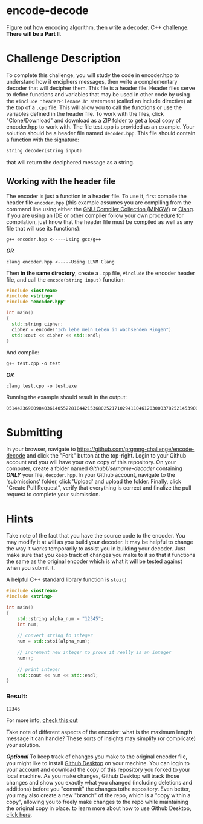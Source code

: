 # encode-decode
Figure out how encoding algorithm, then write a decoder. C++ challenge. **There will be a Part II**.

# Challenge Description
To complete this challenge, you will study the code in encoder.hpp to understand how it enciphers messages, then write a complementary 
decoder that will decipher them. This file is a header file. Header files serve to define functions and variables that may be used in other code by using the ```#include "headerFilename.h"``` statement (called an include directive) at the top of a ```.cpp``` file. This will allow you to call the functions or use the variables defined in the header file. To work with the files, click "Clone/Download" and download as a ZIP folder to get a local copy of 
encoder.hpp to work with. The file test.cpp is provided as an example. Your solution should be a header file named ```decoder.hpp```. This file should contain a
function with the signature: 
```c++
string decoder(string input)
``` 
that will return the deciphered message as a string. 

## Working with the header file
The encoder is just a function in a header file. To use it, first compile the header file ```encoder.hpp``` (this example assumes you are compiling from the command line using either the [GNU Compiler Collection (MINGW)](https://sourceforge.net/projects/codeblocks/files/Binaries/17.12/Windows/codeblocks-17.12mingw-setup.exe/download) or [Clang](http://releases.llvm.org/9.0.0/LLVM-9.0.0-win64.exe). If you are using an IDE or other compiler follow your own procedure for compilation, just know that the header file must be compiled as well as any file that will use its functions):
```
g++ encoder.hpp <-----Using gcc/g++
```
**_OR_**
```
clang encoder.hpp <-----Using LLVM Clang
```
Then **in the same directory**, create a ```.cpp``` file, ```#include``` the encoder header file, and call the ```encode(string input)``` function:
```c++
#include <iostream>
#include <string>
#include "encoder.hpp"

int main()
{
  std::string cipher;
  cipher = encode("Ich lebe mein Leben in wachsenden Ringen")
  std::cout << cipher << std::endl;
}
```
And compile:
```
g++ test.cpp -o test
```
**_OR_**
```
clang test.cpp -o test.exe
```
Running the example should result in the output:
```
05144236900984036140552281044215368025217102941104612030003782521453900160661704200296114351
```
# Submitting
In your browser, navigate to <https://github.com/prgmng-challenge/encode-decode> and click the "Fork" button at the top-right. 
Login to your Github account and you will have your own copy of this repository. On your computer, create a folder named
_GithubUsername-decoder_ containing **_ONLY_** your file, ```decoder.hpp```. In your Github account, navigate to the 'submissions'
folder, click 'Upload' and
upload the folder. Finally, click "Create Pull Request", verify that everything is correct and finalize the pull request to complete
your submission.

# Hints
Take note of the fact that you have the source code to the encoder. You may modify it at will as you build your decoder. It may be helpful to change the way it works temporarily to assist you in building your decoder. Just make sure
that you keep track of changes you make to it so that it functions the same as the original encoder which is what it will be tested 
against when you submit it.

A helpful C++ standard library function is ```stoi()```
```c++
#include <iostream>
#include <string>

int main()
{
    std::string alpha_num = "12345";
    int num;
    
    // convert string to integer
    num = std::stoi(alpha_num);
    
    // increment new integer to prove it really is an integer
    num++;
    
    // print integer
    std::cout << num << std::endl;
}
```
### Result:
```
12346
```
For more info, [check this out](https://www.geeksforgeeks.org/converting-strings-numbers-cc/)

Take note of different aspects of the encoder: what is the maximum length message it can handle? These sorts of insights may simplify (or complicate) your solution.

**_Optional_** To keep track of changes you make to the original encoder file, you might like to install [Github Desktop](https://desktop.github.com/) on your machine. You can login to your account and download the copy of this repository you forked 
to your local machine. As you make changes, Github Desktop will track those changes and show you exactly what you changed (including deletions and additions) before you "commit" the changes tothe repository. Even better, you may also create a new "branch" of the repo, 
which is a "copy within a copy", allowing you to freely make changes to the repo while maintaining the original copy in place. to learn more about how to use Github Desktop, [click here](https://help.github.com/en/desktop).
